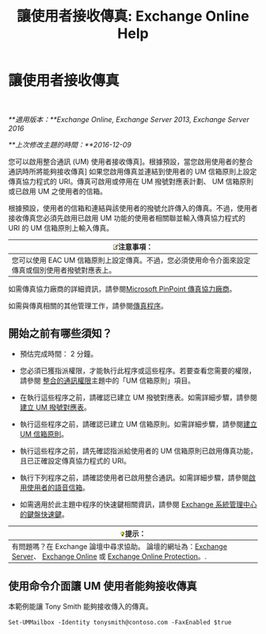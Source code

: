 ﻿---
title: '讓使用者接收傳真: Exchange Online Help'
TOCTitle: 讓使用者接收傳真
ms:assetid: a0505001-aac0-41ef-824f-76e5e56d7675
ms:mtpsurl: https://technet.microsoft.com/zh-tw/library/Bb201712(v=EXCHG.150)
ms:contentKeyID: 52062379
ms.date: 05/23/2018
mtps_version: v=EXCHG.150
ms.translationtype: MT
---

# 讓使用者接收傳真

 

_**適用版本：**Exchange Online, Exchange Server 2013, Exchange Server 2016_

_**上次修改主題的時間：**2016-12-09_

您可以啟用整合通訊 (UM) 使用者接收傳真\]。根據預設，當您啟用使用者的整合通訊時所將能夠接收傳真\] 如果您啟用傳真並連結到使用者的 UM 信箱原則上設定傳真協力程式的 URI。傳真可啟用或停用在 UM 撥號對應表計劃、 UM 信箱原則或已啟用 UM 之使用者的信箱。

根據預設，使用者的信箱和連結與該使用者的撥號允許傳入的傳真。不過，使用者接收傳真您必須先啟用已啟用 UM 功能的使用者相關聯並輸入傳真協力程式的 URI 的 UM 信箱原則上輸入傳真。

<table>
<thead>
<tr class="header">
<th><img src="images/Bb124558.note(EXCHG.150).gif" title="注意事項" alt="注意事項" />注意事項：</th>
</tr>
</thead>
<tbody>
<tr class="odd">
<td>您可以使用 EAC UM 信箱原則上設定傳真。不過，您必須使用命令介面來設定傳真或個別使用者撥號對應表上。</td>
</tr>
</tbody>
</table>


如需傳真協力廠商的詳細資訊，請參閱[Microsoft PinPoint 傳真協力廠商](https://go.microsoft.com/fwlink/?linkid=190238)。

如需與傳真相關的其他管理工作，請參閱[傳真程序](faxing-procedures-exchange-2013-help.md)。

## 開始之前有哪些須知？

  - 預估完成時間： 2 分鐘。

  - 您必須已獲指派權限，才能執行此程序或這些程序。若要查看您需要的權限，請參閱 [整合的通訊權限](unified-messaging-permissions-exchange-2013-help.md)主題中的「UM 信箱原則」項目。

  - 在執行這些程序之前，請確認已建立 UM 撥號對應表。如需詳細步驟，請參閱[建立 UM 撥號對應表](create-a-um-dial-plan-exchange-2013-help.md)。

  - 執行這些程序之前，請確認已建立 UM 信箱原則。如需詳細步驟，請參閱[建立 UM 信箱原則](create-a-um-mailbox-policy-exchange-2013-help.md)。

  - 執行這些程序之前，請先確認指派給使用者的 UM 信箱原則已啟用傳真功能，且已正確設定傳真協力程式的 URI。

  - 執行下列程序之前，請確認使用者已啟用整合通訊。如需詳細步驟，請參閱[啟用使用者的語音信箱](enable-a-user-for-voice-mail-exchange-2013-help.md)。

  - 如需適用於此主題中程序的快速鍵相關資訊，請參閱 [Exchange 系統管理中心的鍵盤快速鍵](keyboard-shortcuts-in-the-exchange-admin-center-exchange-online-protection-help.md)。

<table>
<thead>
<tr class="header">
<th><img src="images/Bb124558.tip(EXCHG.150).gif" title="提示" alt="提示" />提示：</th>
</tr>
</thead>
<tbody>
<tr class="odd">
<td>有問題嗎？在 Exchange 論壇中尋求協助。 論壇的網址為：<a href="https://go.microsoft.com/fwlink/p/?linkid=60612">Exchange Server</a>、 <a href="https://go.microsoft.com/fwlink/p/?linkid=267542">Exchange Online</a> 或 <a href="https://go.microsoft.com/fwlink/p/?linkid=285351">Exchange Online Protection</a>。.</td>
</tr>
</tbody>
</table>


## 使用命令介面讓 UM 使用者能夠接收傳真

本範例能讓 Tony Smith 能夠接收傳入的傳真。

    Set-UMMailbox -Identity tonysmith@contoso.com -FaxEnabled $true

